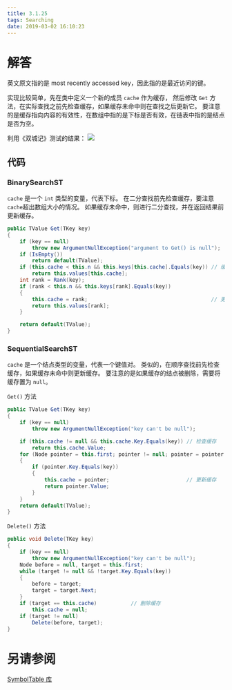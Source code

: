 ```yaml
---
title: 3.1.25
tags: Searching
date: 2019-03-02 16:10:23
---
```


# 解答

英文原文指的是 most recently accessed key，因此指的是最近访问的键。

实现比较简单，先在类中定义一个新的成员 `cache` 作为缓存，
然后修改 `Get` 方法，在实际查找之前先检查缓存，如果缓存未命中则在查找之后更新它。
要注意的是缓存指向内容的有效性，在数组中指的是下标是否有效，在链表中指的是结点是否为空。

利用《双城记》测试的结果：
![](./1.png)

## 代码

### BinarySearchST

`cache` 是一个 `int` 类型的变量，代表下标。
在二分查找前先检查缓存，要注意`cache`超出数组大小的情况。
如果缓存未命中，则进行二分查找，并在返回结果前更新缓存。

```csharp
public TValue Get(TKey key)
{
    if (key == null)
        throw new ArgumentNullException("argument to Get() is null");
    if (IsEmpty())
        return default(TValue);
    if (this.cache < this.n && this.keys[this.cache].Equals(key)) // 缓存检查
        return this.values[this.cache];
    int rank = Rank(key);
    if (rank < this.n && this.keys[rank].Equals(key))
    {
        this.cache = rank;                                        // 更新缓存
        return this.values[rank];
    }

    return default(TValue);
}
```

### SequentialSearchST

`cache` 是一个结点类型的变量，代表一个键值对。
类似的，在顺序查找前先检查缓存，如果缓存未命中则更新缓存。
要注意的是如果缓存的结点被删除，需要将缓存置为 `null`。

`Get()` 方法

```csharp
public TValue Get(TKey key)
{
    if (key == null)
        throw new ArgumentNullException("key can't be null");

    if (this.cache != null && this.cache.Key.Equals(key)) // 检查缓存
        return this.cache.Value;
    for (Node pointer = this.first; pointer != null; pointer = pointer.Next)
    {
        if (pointer.Key.Equals(key))
        {
            this.cache = pointer;                         // 更新缓存
            return pointer.Value;
        }
    }
    return default(TValue);
}
```

`Delete()` 方法

```csharp
public void Delete(TKey key)
{
    if (key == null)
        throw new ArgumentNullException("key can't be null");
    Node before = null, target = this.first;
    while (target != null && !target.Key.Equals(key))
    {
        before = target;
        target = target.Next;
    }
    if (target == this.cache)           // 删除缓存
        this.cache = null;
    if (target != null)
        Delete(before, target);
}
```

# 另请参阅

[SymbolTable 库](https://github.com/ikesnowy/Algorithms-4th-Edition-in-Csharp/tree/master/3%20Searching/3.1/SymbolTable)
